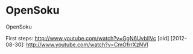 OpenSoku
========

OpenSoku

First steps: http://www.youtube.com/watch?v=GgN6UvbIjVc [old]
[2012-08-30]: http://www.youtube.com/watch?v=CmOfrrXzNVI

